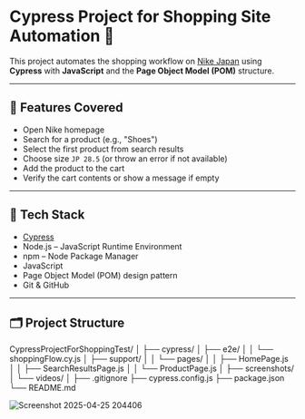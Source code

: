 # Cypress Project for Shopping Site Automation 🛒

This project automates the shopping workflow on [Nike Japan](https://www.nike.com/jp/en/) using **Cypress** with **JavaScript** and the **Page Object Model (POM)** structure.

---

## 📌 Features Covered

- Open Nike homepage
- Search for a product (e.g., "Shoes")
- Select the first product from search results
- Choose size `JP 28.5` (or throw an error if not available)
- Add the product to the cart
- Verify the cart contents or show a message if empty

---

## 🧰 Tech Stack

- [Cypress](https://www.cypress.io/)
- Node.js – JavaScript Runtime Environment
- npm – Node Package Manager
- JavaScript
- Page Object Model (POM) design pattern
- Git & GitHub

---

## 🗂️ Project Structure
CypressProjectForShoppingTest/
│
├── cypress/
│   ├── e2e/
│   │   └── shoppingFlow.cy.js
│   ├── support/
│   │   └── pages/
│   │       ├── HomePage.js
│   │       ├── SearchResultsPage.js
│   │       └── ProductPage.js
│   ├── screenshots/
│   └── videos/
│
├── .gitignore
├── cypress.config.js
├── package.json
└── README.md

![Screenshot 2025-04-25 204406](https://github.com/user-attachments/assets/cab92bc0-c11a-4cfd-9a53-c7e7c29f8d7a)

